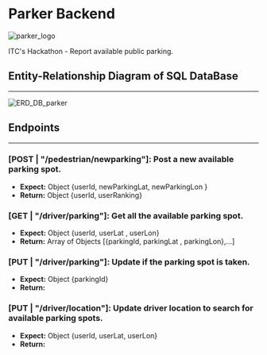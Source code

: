 # Parker Backend

![parker_logo](https://res.cloudinary.com/imgpetapp/image/upload/c_thumb,w_200,g_face/v1641979149/Parker_Logo_malwib.png)

ITC's Hackathon - Report available public parking.

## Entity-Relationship Diagram of SQL DataBase

---

![ERD_DB_parker](https://res.cloudinary.com/imgpetapp/image/upload/v1641979934/WhatsApp_Image_2022-01-11_at_5.48.24_PM_iykcgu.jpg)

## Endpoints

---

### [POST | "/pedestrian/newparking"]: Post a new available parking spot.

- **Expect:** Object {userId, newParkingLat, newParkingLon }
- **Return:** Object {userId, userRanking}

### [GET | "/driver/parking"]: Get all the available parking spot.

- **Expect:** Object {userId, userLat , userLon}
- **Return:** Array of Objects [{parkingId, parkingLat , parkingLon},...]

### [PUT | "/driver/parking"]: Update if the parking spot is taken.

- **Expect:** Object {parkingId}
- **Return:** 

### [PUT | "/driver/location"]: Update driver location to search for available parking spots.

- **Expect:** Object {userId, userLat, userLon}
- **Return:** 
